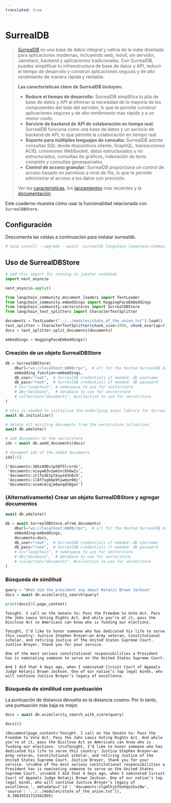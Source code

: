 ```yaml
---
translated: true
---
```


# SurrealDB

>[SurrealDB](https://surrealdb.com/) es una base de datos integral y nativa de la nube diseñada para aplicaciones modernas, incluyendo web, móvil, sin servidor, Jamstack, backend y aplicaciones tradicionales. Con SurrealDB, puedes simplificar tu infraestructura de base de datos y API, reducir el tiempo de desarrollo y construir aplicaciones seguras y de alto rendimiento de manera rápida y rentable.
>
>**Las características clave de SurrealDB incluyen:**
>
>* **Reduce el tiempo de desarrollo:** SurrealDB simplifica tu pila de base de datos y API al eliminar la necesidad de la mayoría de los componentes del lado del servidor, lo que te permite construir aplicaciones seguras y de alto rendimiento más rápido y a un menor costo.
>* **Servicio de backend de API de colaboración en tiempo real:** SurrealDB funciona como una base de datos y un servicio de backend de API, lo que permite la colaboración en tiempo real.
>* **Soporte para múltiples lenguajes de consulta:** SurrealDB admite consultas SQL desde dispositivos cliente, GraphQL, transacciones ACID, conexiones WebSocket, datos estructurados y no estructurados, consultas de gráficos, indexación de texto completo y consultas geoespaciales.
>* **Control de acceso granular:** SurrealDB proporciona un control de acceso basado en permisos a nivel de fila, lo que te permite administrar el acceso a los datos con precisión.
>
>Ver las [características](https://surrealdb.com/features), los [lanzamientos](https://surrealdb.com/releases) más recientes y la [documentación](https://surrealdb.com/docs).

Este cuaderno muestra cómo usar la funcionalidad relacionada con `SurrealDBStore`.

## Configuración

Descomenta las celdas a continuación para instalar surrealdb.

```python
# %pip install --upgrade --quiet  surrealdb langchain langchain-community
```

## Uso de SurrealDBStore

```python
# add this import for running in jupyter notebook
import nest_asyncio

nest_asyncio.apply()
```

```python
from langchain_community.document_loaders import TextLoader
from langchain_community.embeddings import HuggingFaceEmbeddings
from langchain_community.vectorstores import SurrealDBStore
from langchain_text_splitters import CharacterTextSplitter
```

```python
documents = TextLoader("../../modules/state_of_the_union.txt").load()
text_splitter = CharacterTextSplitter(chunk_size=1000, chunk_overlap=0)
docs = text_splitter.split_documents(documents)

embeddings = HuggingFaceEmbeddings()
```

### Creación de un objeto SurrealDBStore

```python
db = SurrealDBStore(
    dburl="ws://localhost:8000/rpc",  # url for the hosted SurrealDB database
    embedding_function=embeddings,
    db_user="root",  # SurrealDB credentials if needed: db username
    db_pass="root",  # SurrealDB credentials if needed: db password
    # ns="langchain", # namespace to use for vectorstore
    # db="database",  # database to use for vectorstore
    # collection="documents", #collection to use for vectorstore
)

# this is needed to initialize the underlying async library for SurrealDB
await db.initialize()

# delete all existing documents from the vectorstore collection
await db.adelete()

# add documents to the vectorstore
ids = await db.aadd_documents(docs)

# document ids of the added documents
ids[:5]
```

```output
['documents:38hz49bv1p58f5lrvrdc',
 'documents:niayw63vzwm2vcbh6w2s',
 'documents:it1fa3ktplbuye43n0ch',
 'documents:il8f7vgbbp9tywmsn98c',
 'documents:vza4c6cqje0avqd58gal']
```

### (Alternativamente) Crear un objeto SurrealDBStore y agregar documentos

```python
await db.adelete()

db = await SurrealDBStore.afrom_documents(
    dburl="ws://localhost:8000/rpc",  # url for the hosted SurrealDB database
    embedding=embeddings,
    documents=docs,
    db_user="root",  # SurrealDB credentials if needed: db username
    db_pass="root",  # SurrealDB credentials if needed: db password
    # ns="langchain", # namespace to use for vectorstore
    # db="database",  # database to use for vectorstore
    # collection="documents", #collection to use for vectorstore
)
```

### Búsqueda de similitud

```python
query = "What did the president say about Ketanji Brown Jackson"
docs = await db.asimilarity_search(query)
```

```python
print(docs[0].page_content)
```

```output
Tonight. I call on the Senate to: Pass the Freedom to Vote Act. Pass the John Lewis Voting Rights Act. And while you’re at it, pass the Disclose Act so Americans can know who is funding our elections.

Tonight, I’d like to honor someone who has dedicated his life to serve this country: Justice Stephen Breyer—an Army veteran, Constitutional scholar, and retiring Justice of the United States Supreme Court. Justice Breyer, thank you for your service.

One of the most serious constitutional responsibilities a President has is nominating someone to serve on the United States Supreme Court.

And I did that 4 days ago, when I nominated Circuit Court of Appeals Judge Ketanji Brown Jackson. One of our nation’s top legal minds, who will continue Justice Breyer’s legacy of excellence.
```

### Búsqueda de similitud con puntuación

La puntuación de distancia devuelta es la distancia coseno. Por lo tanto, una puntuación más baja es mejor.

```python
docs = await db.asimilarity_search_with_score(query)
```

```python
docs[0]
```

```output
(Document(page_content='Tonight. I call on the Senate to: Pass the Freedom to Vote Act. Pass the John Lewis Voting Rights Act. And while you’re at it, pass the Disclose Act so Americans can know who is funding our elections. \n\nTonight, I’d like to honor someone who has dedicated his life to serve this country: Justice Stephen Breyer—an Army veteran, Constitutional scholar, and retiring Justice of the United States Supreme Court. Justice Breyer, thank you for your service. \n\nOne of the most serious constitutional responsibilities a President has is nominating someone to serve on the United States Supreme Court. \n\nAnd I did that 4 days ago, when I nominated Circuit Court of Appeals Judge Ketanji Brown Jackson. One of our nation’s top legal minds, who will continue Justice Breyer’s legacy of excellence.', metadata={'id': 'documents:slgdlhjkfknhqo15xz0w', 'source': '../../modules/state_of_the_union.txt'}),
 0.39839531721941895)
```
